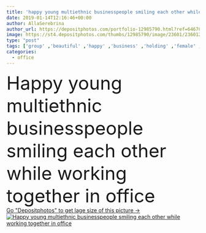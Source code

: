 ```yaml
---
title: 'happy young multiethnic businesspeople smiling each other while working together in office '
date: 2019-01-14T12:16:46+00:00
author: AllaSerebrina
author_url: https://depositphotos.com/portfolio-12985790.html?ref=64678756
image: https://st4.depositphotos.com/thumbs/12985790/image/23601/236012040/api_thumb_450.jpg?forcejpeg=true
type: "post"
tags: ['group' ,'beautiful' ,'happy' ,'business' ,'holding' ,'female' ,'sitting' ,'young' ,'smiling' ,'people' ,'women' ,'caucasian' ,'cup' ,'male' ,'drink' ,'Men' ,'corporate' ,'office' ,'electronics' ,'working' ,'work' ,'together' ,'indoors' ,'inside' ,'asian' ,'profession' ,'attractive' ,'team' ,'handsome' ,'teamwork' ,'workers' ,'workplace' ,'workspace' ,'businessmen' ,'businesspeople' ,'colleagues' ,'coworkers' ,'multiracial' ,'businesswomen' ,'multicultural' ,'multiethnic' ,'professional occupation' ,'black woman' ,'african american' ,'desktop computers' ,'open space' ,'Looking At Each Other' ,'Business Casual' ]
categories: 
  - office
---
```

<div aling="center">
            <font size="60"> Happy young multiethnic businesspeople smiling each other while working together in office</font>   
</div>
<div>
    <a href='https://st4.depositphotos.com/thumbs/12985790/image/23601/236012040/api_thumb_450.jpg?forcejpeg=true?ref=64678756' target=_blank > Go "Depositphotos" to get lage size of this picture ->
        <img href='https://st4.depositphotos.com/thumbs/12985790/image/23601/236012040/api_thumb_450.jpg?forcejpeg=true?ref=64678756' src='https://st4.depositphotos.com/12985790/23601/i/950/depositphotos_236012040-stock-photo-happy-young-multiethnic-businesspeople-smiling.jpg?forcejpeg=true' alt='Happy young multiethnic businesspeople smiling each other while working together in office' >
    </a>
</div>
